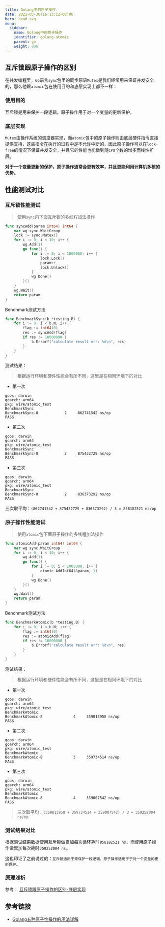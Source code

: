```yaml
---
title: Golang中的原子操作
date: 2022-03-30T16:13:12+08:00
hero: head.svg
menu:
  sidebar:
    name: Golang中的原子操作
    identifier: golang-atomic
    parent: go
    weight: 006
---
```


## 互斥锁跟原子操作的区别

在并发编程里，`Go`语言`sync`包里的同步原语`Mutex`是我们经常用来保证并发安全的，那么他跟`atomic`包在使用目的和底层实现上都不一样：

### 使用目的

互斥锁是用来保护一段逻辑，原子操作用于对一个变量的更新保护。

### 底层实现

`Mutex`由操作系统的调度器实现，而`atomic`包中的原子操作则由底层硬件指令直接提供支持，这些指令在执行的过程中是不允许中断的，因此原子操作可以在`lock-free`的情况下保证并发安全，并且它的性能也能做到随`CPU`个数的增多而线性扩展。


__对于一个变量更新的保护，原子操作通常会更有效率，并且更能利用计算机多核的优势。__

## 性能测试对比

### 互斥锁性能测试

> 使用`sync`包下面互斥锁的多线程加法操作

```go
func syncAdd(param int64) int64 {
	var wg sync.WaitGroup
	lock := sync.Mutex{}
	for i := 0; i < 10; i++ {
		wg.Add(1)
		go func() {
			for i := 0; i < 1000000; i++ {
				lock.Lock()
				param++
				lock.Unlock()
			}
			wg.Done()
		}()
	}
	wg.Wait()
	return param
}
```

Benchmark测试方法

```go
func BenchmarkSync(b *testing.B) {
	for i := 0; i < b.N; i++ {
		flag := int64(0)
		res := syncAdd(flag)
		if res != 10000000 {
			b.Errorf("calculate result err: %d\n", res)
		}
	}
}
```

测试结果：

> 根据运行环境和硬件性能会有所不同，这里是在相同环境下的对比

- 第一次

```shell
goos: darwin
goarch: arm64
pkg: wire/atomic_test
BenchmarkSync
BenchmarkSync-8   	       2	 862741542 ns/op
PASS
```

- 第二次

```shell
goos: darwin
goarch: arm64
pkg: wire/atomic_test
BenchmarkSync
BenchmarkSync-8   	       2	 875432729 ns/op
PASS
```

- 第三次

```shell
goos: darwin
goarch: arm64
pkg: wire/atomic_test
BenchmarkSync
BenchmarkSync-8   	       2	 836373292 ns/op
PASS
```

三次取平均：`(862741542 + 875432729 + 836373292) / 3 = 858182521 ns/op`

### 原子操作性能测试

> 使用`atomic`包下面原子操作的多线程加法操作

```go
func atomicAdd(param int64) int64 {
	var wg sync.WaitGroup
	for i := 0; i < 10; i++ {
		wg.Add(1)
		go func() {
			for i := 0; i < 1000000; i++ {
				atomic.AddInt64(&param, 1)
			}
			wg.Done()
		}()
	}
	wg.Wait()
	return param
}
```

Benchmark测试方法

```go
func BenchmarkAtomic(b *testing.B) {
	for i := 0; i < b.N; i++ {
		flag := int64(0)
		res := atomicAdd(flag)
		if res != 10000000 {
			b.Errorf("calculate result err: %d\n", res)
		}
	}
}
```

测试结果：

> 根据运行环境和硬件性能会有所不同，这里是在相同环境下的对比

- 第一次

```shell
goos: darwin
goarch: arm64
pkg: wire/atomic_test
BenchmarkAtomic
BenchmarkAtomic-8   	       4	 359013958 ns/op
PASS
```

- 第二次

```shell
goos: darwin
goarch: arm64
pkg: wire/atomic_test
BenchmarkAtomic
BenchmarkAtomic-8   	       3	 359734514 ns/op
PASS
```

- 第三次

```shell
goos: darwin
goarch: arm64
pkg: wire/atomic_test
BenchmarkAtomic
BenchmarkAtomic-8   	       4	 359007542 ns/op
PASS
```

> 三次取平均：`(359013958 + 359734514 + 359007542) / 3 = 359252004 ns/op`

### 测试结果对比

根据测试结果数据使用互斥锁做累加每次循环耗时`858182521 ns`，而使用原子操作做累加每次耗时`359252004 ns`。

这也印证了之前说过的：`互斥锁适用于来保护一段逻辑，原子操作适用于于对一个变量的更新保护。`

### 原理浅析

参考： [互斥锁跟原子操作的区别-底层实现](https://ormissia.github.io/posts/knowledge/2001-go/006-atomic/#%E5%BA%95%E5%B1%82%E5%AE%9E%E7%8E%B0)

## 参考链接

- [Golang五种原子性操作的用法详解](https://zhuanlan.zhihu.com/p/412666957)
